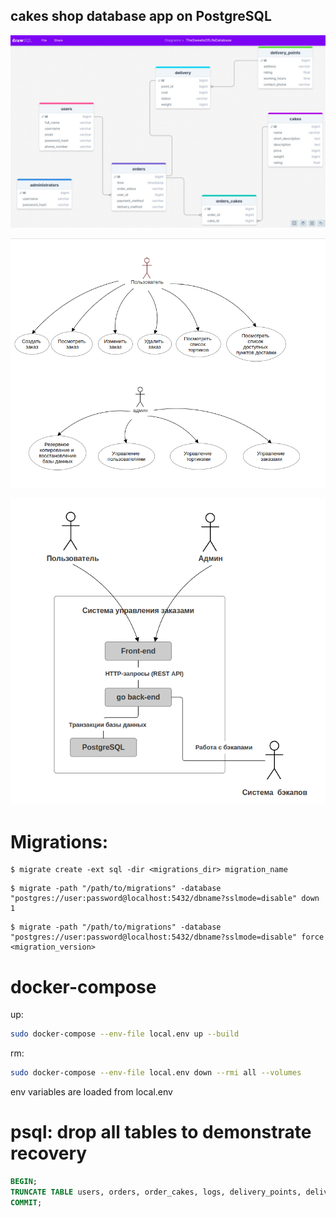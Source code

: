 ## cakes shop database app on PostgreSQL

![database architecture](acrhitecture_v1.png)

![use_case](use_case.png)

![alt text](context_diagram.png)

# Migrations:

```
$ migrate create -ext sql -dir <migrations_dir> migration_name
```

```
$ migrate -path "/path/to/migrations" -database "postgres://user:password@localhost:5432/dbname?sslmode=disable" down 1
```

```
$ migrate -path "/path/to/migrations" -database "postgres://user:password@localhost:5432/dbname?sslmode=disable" force <migration_version>
```

# docker-compose
up:
```bash
sudo docker-compose --env-file local.env up --build
```
rm: 
```bash
sudo docker-compose --env-file local.env down --rmi all --volumes
```
env variables are loaded from local.env

# psql: drop all tables to demonstrate recovery
```SQL
BEGIN;
TRUNCATE TABLE users, orders, order_cakes, logs, delivery_points, deliveries, cakes, admins RESTART IDENTITY CASCADE;
COMMIT;
``` 